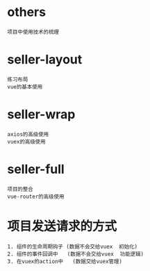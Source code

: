 # others
    项目中使用技术的梳理
# seller-layout
    练习布局
    vue的基本使用
# seller-wrap   
    axios的高级使用
    vuex的高级使用
# seller-full
    项目的整合
    vue-router的高级使用    

# 项目发送请求的方式
    1. 组件的生命周期钩子 (数据不会交给vuex  初始化)
    2. 组件的事件回调中   (数据不会交给vuex  功能逻辑)
    3. 在vuex的action中   (数据交给vuex管理)
        